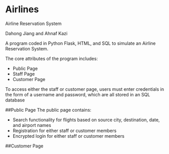 # Airlines
Airline Reservation System

Dahong Jiang and Ahnaf Kazi

A program coded in Python Flask, HTML, and SQL to simulate an Airline Reservation System.

The core attributes of the program includes:

- Public Page
- Staff Page
- Customer Page

To access either the staff or customer page, users must enter credentials in the form of
a username and password, which are all stored in an SQL database

##Public Page
The public page contains:
- Search functionality for flights based on source city, destination, date, and airport names
- Registration for either staff or customer members
- Encrypted login for either staff or customer members

##Customer Page
